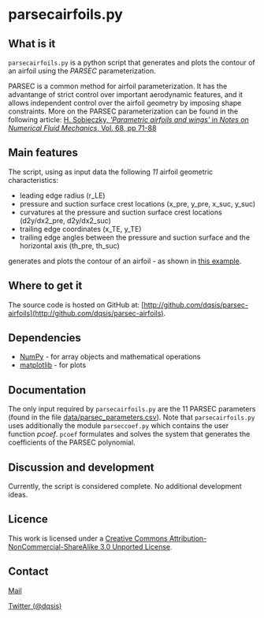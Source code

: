 parsecairfoils.py
=================


What is it
----------
`parsecairfoils.py` is a python script that generates and plots the contour of an airfoil using the *PARSEC* parameterization. 

PARSEC is a common method for airfoil parameterization. 
It has the advantange of strict control over important aerodynamic features, and it allows independent control over the airfoil geometry by imposing shape constraints. 
More on the PARSEC parameterization can be found in the following article:
[H. Sobieczky, *'Parametric airfoils and wings'* in *Notes on Numerical Fluid Mechanics*, Vol. 68, pp 71-88](www.as.dlr.de/hs/h-pdf/H141.pdf) 


Main features
-------------

The script, using as input data the following *11* airfoil geometric characteristics:

* leading edge radius (r_LE)
* pressure and suction surface crest locations (x_pre, y_pre, x_suc, y_suc)
* curvatures at the pressure and suction surface crest locations (d2y/dx2_pre, d2y/dx2_suc)
* trailing edge coordinates (x_TE, y_TE)
* trailing edge angles between the pressure and suction surface and the horizontal axis (th_pre, th_suc)

generates and plots the contour of an airfoil - as shown in [this example](https://github.com/dqsis/parsec-airfoils/blob/master/data/parsec_airfoil.png). 
 

Where to get it
---------------

The source code is hosted on GitHub at: [http://github.com/dqsis/parsec-airfoils](http://github.com/dqsis/parsec-airfoils).


Dependencies
------------

* [NumPy](http://www.numpy.org) - for array objects and mathematical operations
* [matplotlib](http://matplotlib.org) - for plots


Documentation
-------------

The only input required by `parsecairfoils.py` are the 11 PARSEC parameters (found in the file [data/parsec_parameters.csv](http://github.com/dqsis/parsec-airfoils/blob/master/data/parsec_parameters.csv)).
Note that `parsecairfoils.py` uses additionally the module `parseccoef.py` which contains the user function *pcoef*. 
`pcoef` formulates and solves the system that generates the coefficients of the PARSEC polynomial.  


Discussion and development
--------------------------

Currently, the script is considered complete. No additional development ideas. 


Licence
-------

This work is licensed under a [Creative Commons Attribution-NonCommercial-ShareAlike 3.0 Unported License](http://creativecommons.org/licenses/by-nc-sa/3.0/deed.en_US).


Contact
-------

[Mail](http://dqsis.com/contact/)

[Twitter (@dqsis)](http://twitter.com/dqsis)
